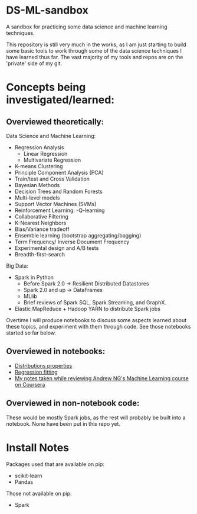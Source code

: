DS-ML-sandbox
=============
A sandbox for practicing some data science and machine learning techniques.

This repository is still very much in the works, as I am just starting to build some basic tools to work through some of the data science techniques I have learned thus far.  The vast majority of my tools and repos are on the 'private' side of my git.


Concepts being investigated/learned:
===================================   
   
## Overviewed theoretically:
Data Science and Machine Learning:

- Regression Analysis
    - Linear Regression 
    - Multivariate Regression
- K-means Clustering
- Principle Component Analysis (PCA)
- Train/test and Cross Validation
- Bayesian Methods
- Decision Trees and Random Forests
- Multi-level models
- Support Vector Machines (SVMs)
- Reinforcement Learning:
    -Q-learning
- Collaborative Filtering
- K-Nearest Neighbors
- Bias/Variance tradeoff
- Ensemble learning (bootstrap aggregating/bagging)
- Term Frequency/ Inverse Document Frequency
- Experimental design and A/B tests
- Breadth-first-search

Big Data:

- Spark in Python
    - Before Spark 2.0 -> Resilient Distributed Datastores
    - Spark 2.0 and up -> DataFrames
    - MLlib
    - Brief reviews of Spark SQL, Spark Streaming, and GraphX.
- Elastic MapReduce + Hadoop YARN to distribute Spark jobs


Overtime I will produce notebooks to discuss some aspects learned about these topics, and experiment with them through code.  See those notebooks started so far below.
    
## Overviewed in notebooks:
    
- [Distributions properties](http://github.com/kylemede/DS-ML-sandbox/blob/master/notebooks/DistributionMetrics.ipynb)
- [Regression fitting](http://github.com/kylemede/DS-ML-sandbox/blob/master/notebooks/regression.ipynb)
- [My notes taken while reviewing Andrew NG's Machine Learning course on Coursera](http://github.com/kylemede/DS-ML-sandbox/blob/master/notebooks/MachineLearning_NG_CourseNotes.ipynb)
    
    


## Overviewed in non-notebook code:

These would be mostly Spark jobs, as the rest will probably be built into a notebook.  None have been put in this repo yet.


Install Notes
==============
Packages used that are available on pip:

 - scikit-learn
 - Pandas
 
Those not available on pip:

- Spark
 


 